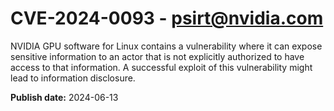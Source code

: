 # CVE-2024-0093 - psirt@nvidia.com

NVIDIA GPU software for Linux contains a vulnerability where it can expose sensitive information to an actor that is not explicitly authorized to have access to that information. A successful exploit of this vulnerability might lead to information disclosure.

**Publish date:** 2024-06-13
